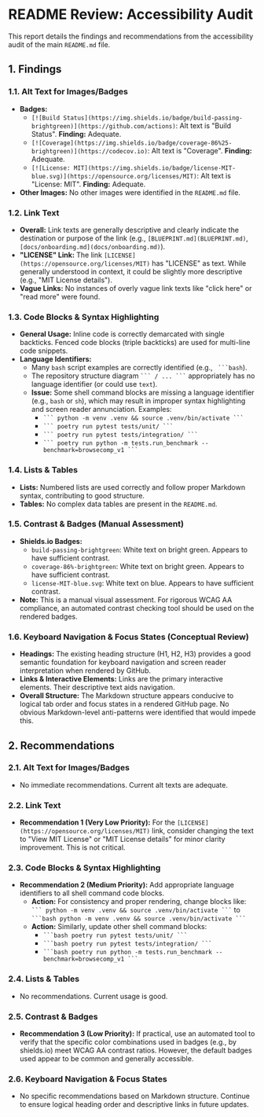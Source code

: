 # README Review: Accessibility Audit

This report details the findings and recommendations from the accessibility audit of the main `README.md` file.

## 1. Findings

### 1.1. Alt Text for Images/Badges

*   **Badges:**
    *   `[![Build Status](https://img.shields.io/badge/build-passing-brightgreen)](https://github.com/actions)`: Alt text is "Build Status". **Finding:** Adequate.
    *   `[![Coverage](https://img.shields.io/badge/coverage-86%25-brightgreen)](https://codecov.io)`: Alt text is "Coverage". **Finding:** Adequate.
    *   `[![License: MIT](https://img.shields.io/badge/license-MIT-blue.svg)](https://opensource.org/licenses/MIT)`: Alt text is "License: MIT". **Finding:** Adequate.
*   **Other Images:** No other images were identified in the `README.md` file.

### 1.2. Link Text

*   **Overall:** Link texts are generally descriptive and clearly indicate the destination or purpose of the link (e.g., `[BLUEPRINT.md](BLUEPRINT.md)`, `[docs/onboarding.md](docs/onboarding.md)`).
*   **"LICENSE" Link:** The link `[LICENSE](https://opensource.org/licenses/MIT)` has "LICENSE" as text. While generally understood in context, it could be slightly more descriptive (e.g., "MIT License details").
*   **Vague Links:** No instances of overly vague link texts like "click here" or "read more" were found.

### 1.3. Code Blocks & Syntax Highlighting

*   **General Usage:** Inline code is correctly demarcated with single backticks. Fenced code blocks (triple backticks) are used for multi-line code snippets.
*   **Language Identifiers:**
    *   Many `bash` script examples are correctly identified (e.g., ` ```bash`).
    *   The repository structure diagram ` ``` / ... ``` ` appropriately has no language identifier (or could use `text`).
    *   **Issue:** Some shell command blocks are missing a language identifier (e.g., `bash` or `sh`), which may result in improper syntax highlighting and screen reader annunciation. Examples:
        *   ` ``` python -m venv .venv && source .venv/bin/activate ``` `
        *   ` ``` poetry run pytest tests/unit/ ``` `
        *   ` ``` poetry run pytest tests/integration/ ``` `
        *   ` ``` poetry run python -m tests.run_benchmark --benchmark=browsecomp_v1 ``` `

### 1.4. Lists & Tables

*   **Lists:** Numbered lists are used correctly and follow proper Markdown syntax, contributing to good structure.
*   **Tables:** No complex data tables are present in the `README.md`.

### 1.5. Contrast & Badges (Manual Assessment)

*   **Shields.io Badges:**
    *   `build-passing-brightgreen`: White text on bright green. Appears to have sufficient contrast.
    *   `coverage-86%-brightgreen`: White text on bright green. Appears to have sufficient contrast.
    *   `license-MIT-blue.svg`: White text on blue. Appears to have sufficient contrast.
*   **Note:** This is a manual visual assessment. For rigorous WCAG AA compliance, an automated contrast checking tool should be used on the rendered badges.

### 1.6. Keyboard Navigation & Focus States (Conceptual Review)

*   **Headings:** The existing heading structure (H1, H2, H3) provides a good semantic foundation for keyboard navigation and screen reader interpretation when rendered by GitHub.
*   **Links & Interactive Elements:** Links are the primary interactive elements. Their descriptive text aids navigation.
*   **Overall Structure:** The Markdown structure appears conducive to logical tab order and focus states in a rendered GitHub page. No obvious Markdown-level anti-patterns were identified that would impede this.

## 2. Recommendations

### 2.1. Alt Text for Images/Badges

*   No immediate recommendations. Current alt texts are adequate.

### 2.2. Link Text

*   **Recommendation 1 (Very Low Priority):** For the `[LICENSE](https://opensource.org/licenses/MIT)` link, consider changing the text to "View MIT License" or "MIT License details" for minor clarity improvement. This is not critical.

### 2.3. Code Blocks & Syntax Highlighting

*   **Recommendation 2 (Medium Priority):** Add appropriate language identifiers to all shell command code blocks.
    *   **Action:** For consistency and proper rendering, change blocks like:
        ` ``` python -m venv .venv && source .venv/bin/activate ``` `
        to
        ` ```bash python -m venv .venv && source .venv/bin/activate ``` `
    *   **Action:** Similarly, update other shell command blocks:
        *   ` ```bash poetry run pytest tests/unit/ ``` `
        *   ` ```bash poetry run pytest tests/integration/ ``` `
        *   ` ```bash poetry run python -m tests.run_benchmark --benchmark=browsecomp_v1 ``` `

### 2.4. Lists & Tables

*   No recommendations. Current usage is good.

### 2.5. Contrast & Badges

*   **Recommendation 3 (Low Priority):** If practical, use an automated tool to verify that the specific color combinations used in badges (e.g., by shields.io) meet WCAG AA contrast ratios. However, the default badges used appear to be common and generally accessible.

### 2.6. Keyboard Navigation & Focus States

*   No specific recommendations based on Markdown structure. Continue to ensure logical heading order and descriptive links in future updates.

```
